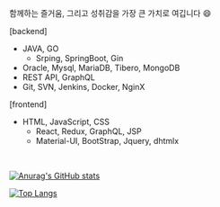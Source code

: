 함께하는 즐거움, 그리고 성취감을 가장 큰 가치로 여깁니다 😄

[backend]
- JAVA, GO
  - Srping, SpringBoot, Gin
- Oracle, Mysql, MariaDB, Tibero, MongoDB
- REST API, GraphQL
- Git, SVN, Jenkins, Docker, NginX

[frontend]
- HTML, JavaScript, CSS
  - React, Redux, GraphQL, JSP
  - Material-UI, BootStrap, Jquery, dhtmlx
<br>



[![Anurag's GitHub stats](https://github-readme-stats.vercel.app/api?username=basepage90)](https://github.com/basepage90)


[![Top Langs](https://github-readme-stats.vercel.app/api/top-langs/?username=basepage90&layout=compact)](https://github.com/basepage90)
<!--
**basepage90/basepage90** is a ✨ _special_ ✨ repository because its `README.md` (this file) appears on your GitHub profile.

Here are some ideas to get you started:

- 🔭 I’m currently working on ...
- 🌱 I’m currently learning ...
- 👯 I’m looking to collaborate on ...
- 🤔 I’m looking for help with ...
- 💬 Ask me about ...
- 📫 How to reach me: ...
- 😄 Pronouns: ...
- ⚡ Fun fact: ...
-->
